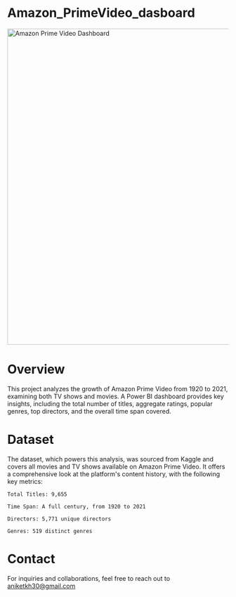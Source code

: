 # Amazon_PrimeVideo_dasboard

<img width="1777" height="720" alt="Amazon Prime Video Dashboard" src="https://github.com/user-attachments/assets/2fbfb0ad-06ca-4145-8aee-56a4236d28a5" />


# Overview
This project analyzes the growth of Amazon Prime Video from 1920 to 2021, examining both TV shows and movies. A Power BI dashboard provides key insights, including the total number of titles, aggregate ratings, popular genres, top directors, and the overall time span covered.

# Dataset
The dataset, which powers this analysis, was sourced from Kaggle and covers all movies and TV shows available on Amazon Prime Video. It offers a comprehensive look at the platform's content history, with the following key metrics:

    Total Titles: 9,655

    Time Span: A full century, from 1920 to 2021

    Directors: 5,771 unique directors

    Genres: 519 distinct genres

# Contact
For inquiries and collaborations, feel free to reach out to aniketkh30@gmail.com
